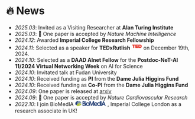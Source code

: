 # 🔥 News
- *2025.03*: Invited as a Visiting Researcher at **Alan Turing Institute**
- *2025.03*: 🎉 One paper is accepted by *Nature Machine Intelligence*
- *2024.12*: Awarded **Imperial College Research Fellowship**
- *2024.11*: Selected as a speaker for **TEDxRutlish** <img src='./images/logo/ted.png' style='width: 2em;'>  on December 19th, 2024.
- *2024.10*: Selected as a **DAAD AInet Fellow** for the **Postdoc-NeT-AI 11/2024 Virtual Networking Week** on AI for Science
- *2024.10*: Invitated talk at Fudan University
- *2024.10*: Received funding as **PI** from the **Dame Julia Higgins Fund** 
- *2024.10*: Received funding as **Co-PI** from the **Dame Julia Higgins Fund**
- *2024.09*: One paper is released at [arxiv](https://arxiv.org/abs/2409.13825)
- *2024.09*: 🎉 One paper is accepted by *Nature Cardiovascular Research*
- *2022.10*: I join BioMedIA <img src='./images/Biomedia_green_L1.png' style='width: 6em;'> , Imperial College London as a research associate in UK!
